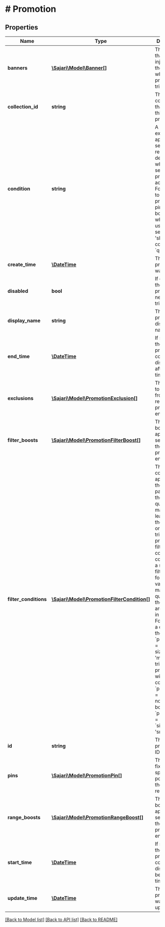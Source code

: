 # # Promotion

## Properties

| Name                  | Type                                                                        | Description                                                                                                                                                                                                                                                                                                                                                                                                                                                                                                                                                                                                                                   | Notes                 |
| --------------------- | --------------------------------------------------------------------------- | --------------------------------------------------------------------------------------------------------------------------------------------------------------------------------------------------------------------------------------------------------------------------------------------------------------------------------------------------------------------------------------------------------------------------------------------------------------------------------------------------------------------------------------------------------------------------------------------------------------------------------------------- | --------------------- |
| **banners**           | [**\Sajari\Model\Banner[]**](Banner.md)                                     | The banners that are injected into the result set when the promotion is triggered.                                                                                                                                                                                                                                                                                                                                                                                                                                                                                                                                                            | [optional]            |
| **collection_id**     | **string**                                                                  | The ID of the collection that owns this promotion.                                                                                                                                                                                                                                                                                                                                                                                                                                                                                                                                                                                            | [optional] [readonly] |
| **condition**         | **string**                                                                  | A condition expression applied to a search request that determines which searches the promotion is active for. For example, to apply the promotion&#39;s pins and boosts whenever a user searches for &#39;shoes&#39; set condition to &#x60;q &#x3D; &#39;shoes&#39;&#x60;.                                                                                                                                                                                                                                                                                                                                                                  |
| **create_time**       | [**\DateTime**](\DateTime.md)                                               | The time the promotion was created.                                                                                                                                                                                                                                                                                                                                                                                                                                                                                                                                                                                                           | [optional] [readonly] |
| **disabled**          | **bool**                                                                    | If disabled, the promotion is never triggered.                                                                                                                                                                                                                                                                                                                                                                                                                                                                                                                                                                                                | [optional]            |
| **display_name**      | **string**                                                                  | The promotion&#39;s display name.                                                                                                                                                                                                                                                                                                                                                                                                                                                                                                                                                                                                             |
| **end_time**          | [**\DateTime**](\DateTime.md)                                               | If specified, the promotion is considered disabled after this time.                                                                                                                                                                                                                                                                                                                                                                                                                                                                                                                                                                           | [optional]            |
| **exclusions**        | [**\Sajari\Model\PromotionExclusion[]**](PromotionExclusion.md)             | The records to exclude from search results, if the promotion is enabled.                                                                                                                                                                                                                                                                                                                                                                                                                                                                                                                                                                      | [optional]            |
| **filter_boosts**     | [**\Sajari\Model\PromotionFilterBoost[]**](PromotionFilterBoost.md)         | The filter boosts to apply to searches, if the promotion is enabled.                                                                                                                                                                                                                                                                                                                                                                                                                                                                                                                                                                          | [optional]            |
| **filter_conditions** | [**\Sajari\Model\PromotionFilterCondition[]**](PromotionFilterCondition.md) | The conditions applied to the filters passed from the user. A query must match at least one of these in order to trigger the promotion. A filter condition is comprised of a set of filters of the form &#x60;field &#x3D; value&#x60; and matches a query if all of those filters are present in the query. For example, a query with the filter &#x60;productType &#x3D; &#39;shirt&#39; AND size &#x3D; &#39;medium&#39;&#x60; triggers a promotion with the filter condition &#x60;productType &#x3D; &#39;shirt&#39;&#x60;, but not one with both &#x60;productType &#x3D; &#39;shirt&#39;, and &#x60;size &#x3D; &#39;small&#39;&#x60;. | [optional]            |
| **id**                | **string**                                                                  | The promotion&#39;s ID.                                                                                                                                                                                                                                                                                                                                                                                                                                                                                                                                                                                                                       | [optional]            |
| **pins**              | [**\Sajari\Model\PromotionPin[]**](PromotionPin.md)                         | The items to fix to specific positions in the search results.                                                                                                                                                                                                                                                                                                                                                                                                                                                                                                                                                                                 | [optional]            |
| **range_boosts**      | [**\Sajari\Model\PromotionRangeBoost[]**](PromotionRangeBoost.md)           | The range boosts to apply to searches, if the promotion is enabled.                                                                                                                                                                                                                                                                                                                                                                                                                                                                                                                                                                           | [optional]            |
| **start_time**        | [**\DateTime**](\DateTime.md)                                               | If specified, the promotion is considered disabled before this time.                                                                                                                                                                                                                                                                                                                                                                                                                                                                                                                                                                          | [optional]            |
| **update_time**       | [**\DateTime**](\DateTime.md)                                               | The time the promotion was last updated.                                                                                                                                                                                                                                                                                                                                                                                                                                                                                                                                                                                                      | [optional] [readonly] |

[[Back to Model list]](../../README.md#models) [[Back to API list]](../../README.md#endpoints) [[Back to README]](../../README.md)
